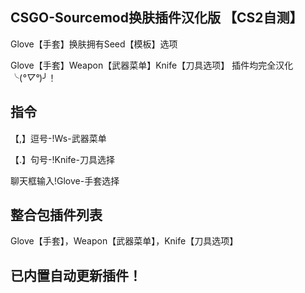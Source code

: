 CSGO-Sourcemod换肤插件汉化版
【CS2自测】
--
Glove【手套】换肤拥有Seed【模板】选项

Glove【手套】Weapon【武器菜单】Knife【刀具选项】
插件均完全汉化╰(*°▽°*)╯！

指令
--
【,】逗号-!Ws-武器菜单 

【.】句号-!Knife-刀具选择

 聊天框输入!Glove-手套选择

整合包插件列表
--
Glove【手套】，Weapon【武器菜单】，Knife【刀具选项】

已内置自动更新插件！
--
